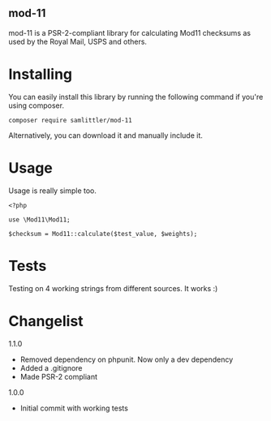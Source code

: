 mod-11
-
mod-11 is a PSR-2-compliant library for calculating Mod11 checksums as used by the Royal Mail, USPS and others.

# Installing

You can easily install this library by running the following command if you're using composer.

    composer require samlittler/mod-11
    
Alternatively, you can download it and manually include it.
    
# Usage

Usage is really simple too.

    <?php
    
    use \Mod11\Mod11;
    
    $checksum = Mod11::calculate($test_value, $weights);
    
# Tests

Testing on 4 working strings from different sources. It works :)

# Changelist

1.1.0
- Removed dependency on phpunit. Now only a dev dependency
- Added a .gitignore
- Made PSR-2 compliant

1.0.0
- Initial commit with working tests
